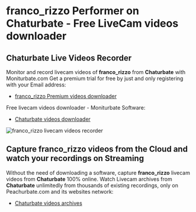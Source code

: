 # franco_rizzo Performer on Chaturbate - Free LiveCam videos downloader

## Chaturbate Live Videos Recorder

Monitor and record livecam videos of **franco_rizzo** from **Chaturbate** with Moniturbate.com
Get a premium trial for free by just and only registering with your Email address:
* [franco_rizzo Premium videos downloader](https://moniturbate.com/request-demo-licence-key.html)

Free livecam videos downloader - Moniturbate Software:
* [Chaturbate videos downloader](https://moniturbate.com/moniturbate-download-software.html)

![franco_rizzo livecam videos recorder](https://peachurnet.com/templates/moniturbate-software.png)


## Capture franco_rizzo videos from the Cloud and watch your recordings on Streaming

Without the need of downloading a software, capture **franco_rizzo** livecam videos from **Chaturbate** 100% online.
Watch Livecam archives from **Chaturbate** unlimitedly from thousands of existing recordings, only on Peachurbate.com and its websites network:
* [Chaturbate videos archives](https://peachurnet.com/)